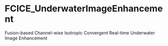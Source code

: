 # FCICE_UnderwaterImageEnhancement
Fusion-based Channel-wise Isotropic Convergent Real-time Underwater Image Enhancement
